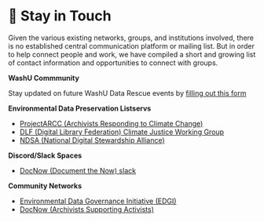 # 🙋 Stay in Touch

Given the various existing networks, groups, and institutions involved, there is no established central communication platform or mailing list. But in order to help connect people and work, we have compiled a short and growing list of contact information and opportunities to connect with groups.

**WashU Commmunity**

Stay updated on future WashU Data Rescue events by [filling out this form](https://app.smartsheet.com/b/form/3e039a7b0d584bd3a976b19a483855fe)


**Environmental Data Preservation Listservs**

* [ProjectARCC (Archivists Responding to Climate Change)](https://projectarcc.org/get-involved/)
* [DLF (Digital Library Federation) Climate Justice Working Group](https://www.diglib.org/groups/climate-justice-working-group/)
* [NDSA (National Digital Stewardship Alliance)](https://ndsa.org/groups/climate-watch/)

**Discord/Slack Spaces**

* [DocNow (Document the Now) slack](https://www.docnow.io/)

**Community Networks**

* [Environmental Data Governance Initiative (EDGI)](https://envirodatagov.org/volunteer/)
* [DocNow (Archivists Supporting Activists)](https://archivist.docnow.io/#/web/index)&#x20;
